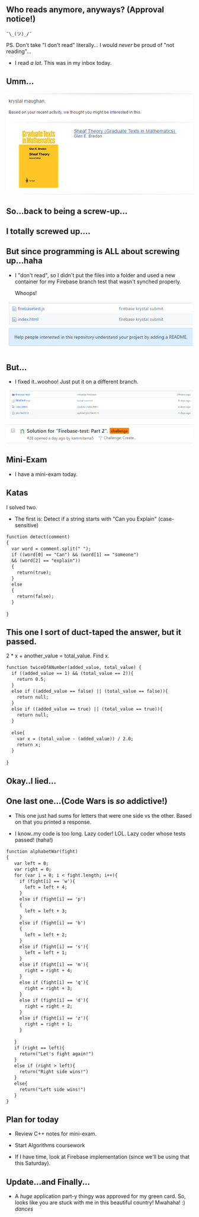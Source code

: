 ## Who reads anymore, anyways? (Approval notice!)
```
¯\_(ツ)_/¯
```

PS. Don't take "I don't read" literally...
I would *never* be proud of "not reading"...

- I read *a lot*.
  This was in my inbox today.
  
## Umm...

![sheaf1](/images/sheaf1.png)

## So...back to being a screw-up...

## I totally screwed up....

## But since programming is ALL about screwing up...haha

- I "don't read", so I didn't put the files into a folder
  and used a new container
  for my Firebase branch test that wasn't synched properly.
  
  Whoops!
  
![firebase_3](/images/firebase_3.png)

## But...

- I fixed it..woohoo!
  Just put it on a different branch.
  
![firebase_6](/images/firebase_6.png)

![firebase_7](/images/firebase_7.png)

## Mini-Exam

- I have a mini-exam today.

## Katas

I solved two.

- The first is: 
  Detect if a string starts with "Can you Explain"
  (case-sensitive)
  
```
function detect(comment)
{
  var word = comment.split(" ");
  if ((word[0] == "Can") && (word[1] == "someone")
  && (word[2] == "explain"))
  {
    return(true);
  }
  else
  {
    return(false);
  }
  
}

```
## This one I sort of duct-taped the answer, but it passed.

2 * x + another_value = total_value.
Find x.

```
function twiceOfANumber(added_value, total_value) {
  if ((added_value == 1) && (total_value == 2)){
    return 0.5;
  } 
  else if ((added_value == false) || (total_value == false)){
    return null;
  }
  else if ((added_value == true) || (total_value == true)){
    return null;
  }
  
  else{
    var x = (total_value - (added_value)) / 2.0;
    return x;
  }
  
}
```
## Okay..I lied...

## One last one...(Code Wars is *so* addictive!)

- This one just had sums for letters that were one side
 vs the other. Based on that you printed a response.
 
- I know..my code is too long. Lazy coder! LOL.
  Lazy coder whose tests passed! (haha!)
```
function alphabetWar(fight)
{
   var left = 0;
   var right = 0;
   for (var i = 0; i < fight.length; i++){
     if (fight[i] == 'w'){
       left = left + 4;
     }
     else if (fight[i] == 'p')
     {
       left = left + 3;
     }
     else if (fight[i] == 'b')
     {
       left = left + 2;
     }
     else if (fight[i] == 's'){
       left = left + 1;
     }
     else if (fight[i] == 'm'){
       right = right + 4;
     }
     else if (fight[i] == 'q'){
       right = right + 3;
     }
     else if (fight[i] == 'd'){
       right = right + 2;
     }
     else if (fight[i] == 'z'){
       right = right + 1;
     }
     
   }
   if (right == left){
     return("Let's fight again!")
   }
   else if (right > left){
     return("Right side wins!")
   }
   else{
     return("Left side wins!")
   }
}
```
## Plan for today

- Review C++ notes for mini-exam.

- Start Algorithms coursework

- If I have time, look at Firebase
  implementation (since we'll be 
  using that this Saturday).
  
## Update...and Finally...

- A *huge* application part-y thingy
  was approved for my green card.
  So, looks like you are stuck with me
  in this beautiful country! Mwahaha!
  :) *dances*
